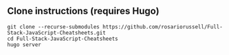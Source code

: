 

## Clone instructions (requires Hugo)
```
git clone --recurse-submodules https://github.com/rosariorussell/Full-Stack-JavaScript-Cheatsheets.git
cd Full-Stack-JavaScript-Cheatsheets
hugo server
```
